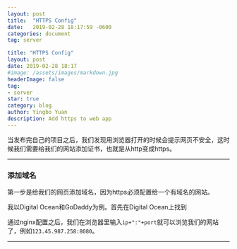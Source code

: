 ```yaml
---
layout: post
title:  "HTTPS Config"
date:   2019-02-28 18:17:59 -0600
categories: document
tag: server

title: "HTTPS Config"
layout: post
date: 2019-02-28 18:17
#image: /assets/images/markdown.jpg
headerImage: false
tag:
- server
star: true
category: blog
author: Yingbo Yuan
description: Add https to web app
---
```

当发布完自己的项目之后，我们发现用浏览器打开的时候会提示网页不安全，这时候我们需要给我们的网站添加证书，也就是从http变成https。

---

### 添加域名

第一步是给我们的网页添加域名，因为https必须配置给一个有域名的网站。



我以Digital Ocean和GoDaddy为例。首先在Digital Ocean上找到

通过nginx配置之后，我们在浏览器里输入`ip+":"+port`就可以浏览我们的网站了，例如`123.45.987.258:8080`。

---
